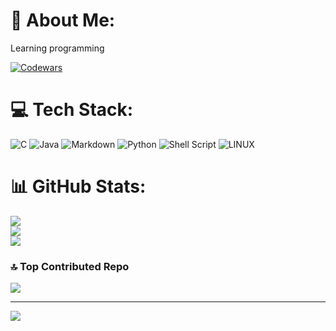 # 💫 About Me:
Learning programming

[![Codewars](https://www.codewars.com/users/pierrelgol/badges/large)](https://www.codewars.com/users/pierrelgol)

# 💻 Tech Stack:
![C](https://img.shields.io/badge/c-%2300599C.svg?style=for-the-badge&logo=c&logoColor=white) ![Java](https://img.shields.io/badge/java-%23ED8B00.svg?style=for-the-badge&logo=java&logoColor=white) ![Markdown](https://img.shields.io/badge/markdown-%23000000.svg?style=for-the-badge&logo=markdown&logoColor=white) ![Python](https://img.shields.io/badge/python-3670A0?style=for-the-badge&logo=python&logoColor=ffdd54) ![Shell Script](https://img.shields.io/badge/shell_script-%23121011.svg?style=for-the-badge&logo=gnu-bash&logoColor=white) ![LINUX](https://img.shields.io/badge/Linux-FCC624?style=for-the-badge&logo=linux&logoColor=black)
# 📊 GitHub Stats:
![](https://github-readme-stats.vercel.app/api?username=pierrelgol&theme=dark&hide_border=false&include_all_commits=true&count_private=true)<br/>
![](https://github-readme-streak-stats.herokuapp.com/?user=pierrelgol&theme=dark&hide_border=false)<br/>
![](https://github-readme-stats.vercel.app/api/top-langs/?username=pierrelgol&theme=dark&hide_border=false&include_all_commits=true&count_private=true&layout=compact)<br/>

### 🔝 Top Contributed Repo
![](https://github-contributor-stats.vercel.app/api?username=pierrelgol&limit=5&theme=dark&combine_all_yearly_contributions=true)

---
[![](https://visitcount.itsvg.in/api?id=pierrelgol&icon=0&color=9)](https://visitcount.itsvg.in)

<!-- Proudly created with GPRM ( https://gprm.itsvg.in ) -->
